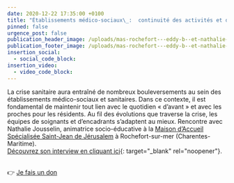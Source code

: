 ```yaml
---
date: 2020-12-22 17:35:00 +0100
title: "Établissements médico-sociaux\_:  continuité des activités et des liens familiaux, enjeux majeurs de la crise sanitaire"
pinned: false
urgence_post: false
publication_header_image: /uploads/mas-rochefort---eddy-b--et-nathalie-j.jpg
publication_footer_image: /uploads/mas-rochefort---eddy-b--et-nathalie-j.jpg
insertion_social:
  - social_code_block:
insertion_video:
  - video_code_block:
---
```


La crise sanitaire aura entra&icirc;né de nombreux bouleversements au sein des établissements médico-sociaux et sanitaires. Dans ce contexte, il est fondamental de maintenir tout lien avec le quotidien &laquo; d’avant &raquo; et avec les proches pour les résidents. Au fil des évolutions que traverse la crise, les équipes de soignants et d’encadrants s’adaptent au mieux. Rencontre avec Nathalie Jousselin, animatrice socio-éducative &agrave; la [Maison d’Accueil Spécialisée Saint-Jean de Jérusalem](https://etablissements.ordredemaltefrance.org/handicap/saint-jean-jerusalem/) &agrave; Rochefort-sur-mer (Charentes- Maritime).<br>[Découvrez son interview en cliquant ici](https://www.ordredemaltefrance.org/actualites/sante/etablissements-medico-sociaux-le-maintien-des-activites-et-des-liens-familiaux-un-enjeu-majeur){: target="_blank" rel="noopener"}.

<br>👉&nbsp;[Je fais un don](https://don.ordredemaltefrance.org/b/mon-don)
